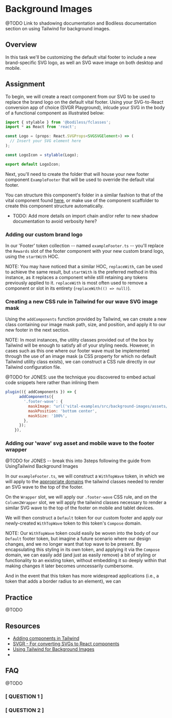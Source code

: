 # Background Images

@TODO Link to shadowing documentation and Bodiless documentation section on using Tailwind for background images.

## Overview

In this task we'll be customizing the default vital footer to include a new brand-specific SVG logo, as well an SVG wave image on both desktop and mobile.

## Assignment

To begin, we will create a react component from our SVG to be used to replace the brand logo on the default vital footer. Using your SVG-to-React conversion app of choice (SVGR Playground), inlcude your SVG in the body of a functional component as illustrated below:

```jsx
import { stylable } from '@bodiless/fclasses';
import * as React from 'react';

const Logo = (props: React.SVGProps<SVGSVGElement>) => (
  // Insert your SVG element here
);

const LogoIcon = stylable(Logo);

export default LogoIcon;

```

Next, you'll need to create the folder that will house your new footer component `ExampleFooter` that will be used to override the default vital footer.

You can structure this component's folder in a similar fashion to that of the vital component found [here](packages/vital-layout/src/components/Footer), or make use of the component scaffolder to create this component structure automatically.

- TODO: Add more details on import chain and/or refer to new shadow documentation to avoid verbosity here?

### Adding our custom brand logo

In our 'Footer' token collection -- named `exampleFooter.ts` -- you'll replace the `Rewards` slot of the footer component with your new custom brand logo, using the `startWith` HOC.

NOTE: You may have noticed that a similar HOC, `replaceWith`, can be used to achieve the same result, but `startWith` is the preferred method in this instance, as it replaces a component while still retaining any tokens previously applied to it. `replaceWith` is most often used to remove a component or slot in its entirety (`replaceWith(() => null)`).

### Creating a new CSS rule in Tailwind for our wave SVG image mask

Using the `addComponents` function provided by Tailwind, we can create a new class containing our image mask path, size, and position, and apply it to our new footer in the next section.

NOTE: In most instances, the utility classes provided out of the box by Tailwind will be enough to satisfy all of your styling needs. However, in cases such as this one where our footer wave must be implemented through the use of an image mask (a CSS property for which no default Tailwind utility class exists), we can construct a CSS rule directly in our Tailwind configuration file.

@TODO for JONES: use the technique you discovered to embed actual code snippets here rather than inlining them

```js
plugin(({ addComponents }) => {
      addComponents({
        '.footer-wave': {
          maskImage: "url('vital-examples/src/background-images/assets/images/desktopwave.svg')",
          maskPosition: 'bottom center',
          maskSize: '100%',
        },
      });
    }),

```

### Adding our 'wave' svg asset and mobile wave to the footer wrapper

@TODO for JONES -- break this into 3steps following the guide from UsingTailwind Background Images

In our `exampleFooter.ts`, we will construct a `WithTopWave` token, in which we will apply to the [appropriate domains](https://johnsonandjohnson.github.io/Bodiless-JS/#/VitalDesignSystem/Components/VitalElements/Tokens/TokenDomains?id=token-domains) the tailwind classes needed to render an SVG wave to the top of the footer.

On the `Wrapper` slot, we will apply our `.footer-wave` CSS rule, and on the `Column2Wrapper` slot, we will apply the tailwind classes necessary to render a similar SVG wave to the top of the footer on mobile and tablet devices.

 We will then construct a `Default` token for our custom footer and apply our newly-created `WithTopWave` token to this token's `Compose` domain.

 NOTE: Our `WithTopWave` token could easily be woven into the body of our `Default` footer token, but imagine a future scenario where our design changes, and we no longer want that top wave to be present. By encapsulating this styling in its own token, and applying it via the `Compose` domain, we can easily add (and just as easily remove) a bit of styling or functionality to an existing token, without embedding it so deeply within that making changes it later becomes unncessarily cumbersome.

 And in the event that this token has more widespread applications (i.e., a token that adds a border radius to an element), we can

## Practice

@TODO

<!--
    Come up with a new task for the reader to perform that is similar in nature to the lesson they
    just completed, allowing them to practice what they've learned.
-->

## Resources

- [Adding components in Tailwind](https://tailwindcss.com/docs/plugins#adding-components)
- [SVGR - For converting SVGs to React components](https://react-svgr.com/playground/)
- [Using Tailwind for Background Images](https://johnsonandjohnson.github.io/Bodiless-JS/#/Development/Guides/BuildingSites/TailwindGuide?id=using-tailwind-for-background-images)
-

## FAQ

@TODO

<!--
    If you remember any of the questions you had when completing this task — or can think of any
    questions a new developer may have — document the Questions and Answers here.
-->

### [ QUESTION 1 ]

<!-- Answer to QUESTION 1 -->

### [ QUESTION 2 ]

<!-- Answer to QUESTION 2 -->